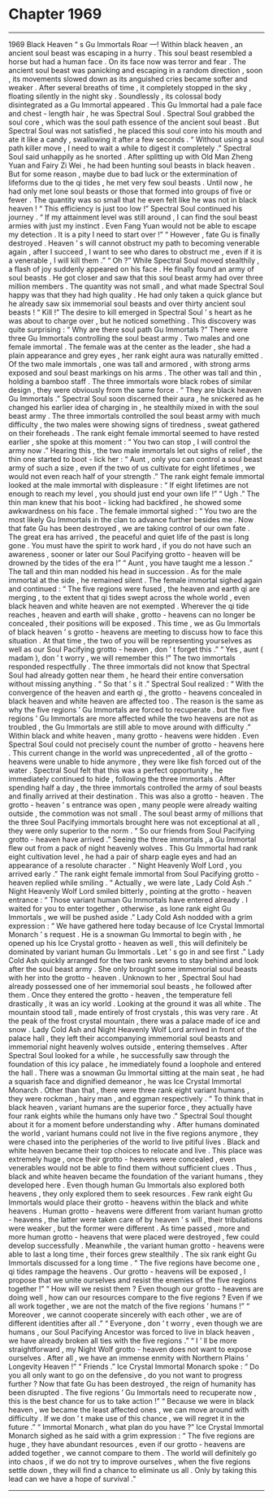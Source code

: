 
# Chapter 1969


---

1969 Black Heaven “ s Gu Immortals Roar —!
Within black heaven , an ancient soul beast was escaping in a hurry .
This soul beast resembled a horse but had a human face . On its face now was terror and fear .
The ancient soul beast was panicking and escaping in a random direction , soon , its movements slowed down as its anguished cries became softer and weaker .
After several breaths of time , it completely stopped in the sky , floating silently in the night sky .
Soundlessly , its colossal body disintegrated as a Gu Immortal appeared .
This Gu Immortal had a pale face and chest - length hair , he was Spectral Soul .
Spectral Soul grabbed the soul core , which was the soul path essence of the ancient soul beast . But Spectral Soul was not satisfied , he placed this soul core into his mouth and ate it like a candy , swallowing it after a few seconds .
“ Without using a soul path killer move , I need to wait a while to digest it completely .” Spectral Soul said unhappily as he snorted .
After splitting up with Old Man Zheng Yuan and Fairy Zi Wei , he had been hunting soul beasts in black heaven .
But for some reason , maybe due to bad luck or the extermination of lifeforms due to the qi tides , he met very few soul beasts .
Until now , he had only met lone soul beasts or those that formed into groups of five or fewer . The quantity was so small that he even felt like he was not in black heaven !
“ This efficiency is just too low !” Spectral Soul continued his journey .
“ If my attainment level was still around , I can find the soul beast armies with just my instinct . Even Fang Yuan would not be able to escape my detection . It is a pity I need to start over !”
“ However , fate Gu is finally destroyed . Heaven ’ s will cannot obstruct my path to becoming venerable again , after I succeed , I want to see who dares to obstruct me , even if it is a venerable , I will kill them .”
“ Oh ?” While Spectral Soul moved stealthily , a flash of joy suddenly appeared on his face .
He finally found an army of soul beasts .
He got closer and saw that this soul beast army had over three million members . The quantity was not small , and what made Spectral Soul happy was that they had high quality .
He had only taken a quick glance but he already saw six immemorial soul beasts and over thirty ancient soul beasts !
“ Kill !” The desire to kill emerged in Spectral Soul ’ s heart as he was about to charge over , but he noticed something .
This discovery was quite surprising : “ Why are there soul path Gu Immortals ?”
There were three Gu Immortals controlling the soul beast army .
Two males and one female immortal .
The female was at the center as the leader , she had a plain appearance and grey eyes , her rank eight aura was naturally emitted .
Of the two male immortals , one was tall and armored , with strong arms exposed and soul beast markings on his arms . The other was tall and thin , holding a bamboo staff .
The three immortals wore black robes of similar design , they were obviously from the same force .
“ They are black heaven Gu Immortals .” Spectral Soul soon discerned their aura , he snickered as he changed his earlier idea of charging in , he stealthily mixed in with the soul beast army .
The three immortals controlled the soul beast army with much difficulty , the two males were showing signs of tiredness , sweat gathered on their foreheads .
The rank eight female immortal seemed to have rested earlier , she spoke at this moment : “ You two can stop , I will control the army now .”
Hearing this , the two male immortals let out sighs of relief , the thin one started to boot - lick her : “ Aunt , only you can control a soul beast army of such a size , even if the two of us cultivate for eight lifetimes , we would not even reach half of your strength .”
The rank eight female immortal looked at the male immortal with displeasure : “ If eight lifetimes are not enough to reach my level , you should just end your own life !”
“ Ugh .” The thin man knew that his boot - licking had backfired , he showed some awkwardness on his face .
The female immortal sighed : “ You two are the most likely Gu Immortals in the clan to advance further besides me . Now that fate Gu has been destroyed , we are taking control of our own fate . The great era has arrived , the peaceful and quiet life of the past is long gone . You must have the spirit to work hard , if you do not have such an awareness , sooner or later our Soul Pacifying grotto - heaven will be drowned by the tides of the era !”
“ Aunt , you have taught me a lesson .” The tall and thin man nodded his head in succession .
As for the male immortal at the side , he remained silent .
The female immortal sighed again and continued : “ The five regions were fused , the heaven and earth qi are merging , to the extent that qi tides swept across the whole world , even black heaven and white heaven are not exempted . Wherever the qi tide reaches , heaven and earth will shake , grotto - heavens can no longer be concealed , their positions will be exposed . This time , we as Gu Immortals of black heaven ’ s grotto - heavens are meeting to discuss how to face this situation . At that time , the two of you will be representing yourselves as well as our Soul Pacifying grotto - heaven , don ’ t forget this .”
“ Yes , aunt ( madam ), don ’ t worry , we will remember this !” The two immortals responded respectfully .
The three immortals did not know that Spectral Soul had already gotten near them , he heard their entire conversation without missing anything .
“ So that ’ s it .” Spectral Soul realized : “ With the convergence of the heaven and earth qi , the grotto - heavens concealed in black heaven and white heaven are affected too . The reason is the same as why the five regions ’ Gu Immortals are forced to recuperate . but the five regions ’ Gu Immortals are more affected while the two heavens are not as troubled , the Gu Immortals are still able to move around with difficulty .”
Within black and white heaven , many grotto - heavens were hidden .
Even Spectral Soul could not precisely count the number of grotto - heavens here .
This current change in the world was unprecedented , all of the grotto - heavens were unable to hide anymore , they were like fish forced out of the water .
Spectral Soul felt that this was a perfect opportunity , he immediately continued to hide , following the three immortals .
After spending half a day , the three immortals controlled the army of soul beasts and finally arrived at their destination .
This was also a grotto - heaven .
The grotto - heaven ’ s entrance was open , many people were already waiting outside , the commotion was not small .
The soul beast army of millions that the three Soul Pacifying immortals brought here was not exceptional at all , they were only superior to the norm .
“ So our friends from Soul Pacifying grotto - heaven have arrived .” Seeing the three immortals , a Gu Immortal flew out from a pack of night heavenly wolves .
This Gu Immortal had rank eight cultivation level , he had a pair of sharp eagle eyes and had an appearance of a resolute character .
“ Night Heavenly Wolf Lord , you arrived early .” The rank eight female immortal from Soul Pacifying grotto - heaven replied while smiling .
“ Actually , we were late , Lady Cold Ash .” Night Heavenly Wolf Lord smiled bitterly , pointing at the grotto - heaven entrance : “ Those variant human Gu Immortals have entered already . I waited for you to enter together , otherwise , as lone rank eight Gu Immortals , we will be pushed aside .”
Lady Cold Ash nodded with a grim expression : “ We have gathered here today because of Ice Crystal Immortal Monarch ’ s request . He is a snowman Gu Immortal to begin with , he opened up his Ice Crystal grotto - heaven as well , this will definitely be dominated by variant human Gu Immortals . Let ’ s go in and see first .”
Lady Cold Ash quickly arranged for the two rank sevens to stay behind and look after the soul beast army .
She only brought some immemorial soul beasts with her into the grotto - heaven .
Unknown to her , Spectral Soul had already possessed one of her immemorial soul beasts , he followed after them .
Once they entered the grotto - heaven , the temperature fell drastically , it was an icy world .
Looking at the ground it was all white . The mountain stood tall , made entirely of frost crystals , this was very rare .
At the peak of the frost crystal mountain , there was a palace made of ice and snow .
Lady Cold Ash and Night Heavenly Wolf Lord arrived in front of the palace hall , they left their accompanying immemorial soul beasts and immemorial night heavenly wolves outside , entering themselves .
After Spectral Soul looked for a while , he successfully saw through the foundation of this icy palace , he immediately found a loophole and entered the hall .
There was a snowman Gu Immortal sitting at the main seat , he had a squarish face and dignified demeanor , he was Ice Crystal Immortal Monarch .
Other than that , there were three rank eight variant humans , they were rockman , hairy man , and eggman respectively .
“ To think that in black heaven , variant humans are the superior force , they actually have four rank eights while the humans only have two .” Spectral Soul thought about it for a moment before understanding why .
After humans dominated the world , variant humans could not live in the five regions anymore , they were chased into the peripheries of the world to live pitiful lives .
Black and white heaven became their top choices to relocate and live .
This place was extremely huge , once their grotto - heavens were concealed , even venerables would not be able to find them without sufficient clues .
Thus , black and white heaven became the foundation of the variant humans , they developed here .
Even though human Gu Immortals also explored both heavens , they only explored them to seek resources . Few rank eight Gu Immortals would place their grotto - heavens within the black and white heavens .
Human grotto - heavens were different from variant human grotto - heavens , the latter were taken care of by heaven ’ s will , their tribulations were weaker , but the former were different .
As time passed , more and more human grotto - heavens that were placed were destroyed , few could develop successfully . Meanwhile , the variant human grotto - heavens were able to last a long time , their forces grew stealthily .
The six rank eight Gu Immortals discussed for a long time .
“ The five regions have become one , qi tides rampage the heavens . Our grotto - heavens will be exposed , I propose that we unite ourselves and resist the enemies of the five regions together !”
“ How will we resist them ? Even though our grotto - heavens are doing well , how can our resources compare to the five regions ? Even if we all work together , we are not the match of the five regions ’ humans !”
“ Moreover , we cannot cooperate sincerely with each other , we are of different identities after all .”
“ Everyone , don ’ t worry , even though we are humans , our Soul Pacifying Ancestor was forced to live in black heaven , we have already broken all ties with the five regions .”
“ I ’ ll be more straightforward , my Night Wolf grotto - heaven does not want to expose ourselves . After all , we have an immense enmity with Northern Plains ’ Longevity Heaven !”
“ Friends .” Ice Crystal Immortal Monarch spoke : “ Do you all only want to go on the defensive , do you not want to progress further ? Now that fate Gu has been destroyed , the reign of humanity has been disrupted . The five regions ’ Gu Immortals need to recuperate now , this is the best chance for us to take action !”
“ Because we were in black heaven , we became the least affected ones , we can move around with difficulty . If we don ’ t make use of this chance , we will regret it in the future .”
“ Immortal Monarch , what plan do you have ?”
Ice Crystal Immortal Monarch sighed as he said with a grim expression : “ The five regions are huge , they have abundant resources , even if our grotto - heavens are added together , we cannot compare to them . The world will definitely go into chaos , if we do not try to improve ourselves , when the five regions settle down , they will find a chance to eliminate us all . Only by taking this lead can we have a hope of survival .”

---

